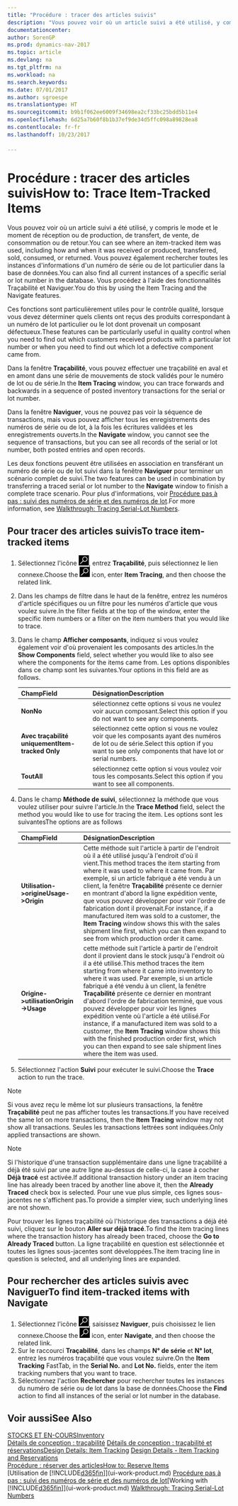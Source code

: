 ```yaml
---
title: "Procédure : tracer des articles suivis"
description: "Vous pouvez voir où un article suivi a été utilisé, y compris le mode et le moment de réception ou de production, de transfert, de vente, de consommation ou de retour. Vous pouvez également rechercher toutes les instances d'informations d'un numéro de série ou de lot particulier dans la base de données. Vous procédez à l'aide des fonctionnalités Traçabilité et Naviguer."
documentationcenter: 
author: SorenGP
ms.prod: dynamics-nav-2017
ms.topic: article
ms.devlang: na
ms.tgt_pltfrm: na
ms.workload: na
ms.search.keywords: 
ms.date: 07/01/2017
ms.author: sgroespe
ms.translationtype: HT
ms.sourcegitcommit: b9b1f062ee6009f34698ea2cf33bc25bdd5b11e4
ms.openlocfilehash: 6d25a7b60f8b1b37ef9de34d5ffc098a89828ea8
ms.contentlocale: fr-fr
ms.lasthandoff: 10/23/2017

---
```

# <a name="how-to-trace-item-tracked-items"></a><span data-ttu-id="cf6d6-105">Procédure : tracer des articles suivis</span><span class="sxs-lookup"><span data-stu-id="cf6d6-105">How to: Trace Item-Tracked Items</span></span>
<span data-ttu-id="cf6d6-106">Vous pouvez voir où un article suivi a été utilisé, y compris le mode et le moment de réception ou de production, de transfert, de vente, de consommation ou de retour.</span><span class="sxs-lookup"><span data-stu-id="cf6d6-106">You can see where an item-tracked item was used, including how and when it was received or produced, transferred, sold, consumed, or returned.</span></span> <span data-ttu-id="cf6d6-107">Vous pouvez également rechercher toutes les instances d'informations d'un numéro de série ou de lot particulier dans la base de données.</span><span class="sxs-lookup"><span data-stu-id="cf6d6-107">You can also find all current instances of a specific serial or lot number in the database.</span></span> <span data-ttu-id="cf6d6-108">Vous procédez à l'aide des fonctionnalités Traçabilité et Naviguer.</span><span class="sxs-lookup"><span data-stu-id="cf6d6-108">You do this by using the Item Tracing and the Navigate features.</span></span>  

 <span data-ttu-id="cf6d6-109">Ces fonctions sont particulièrement utiles pour le contrôle qualité, lorsque vous devez déterminer quels clients ont reçus des produits correspondant à un numéro de lot particulier ou le lot dont provenait un composant défectueux.</span><span class="sxs-lookup"><span data-stu-id="cf6d6-109">These features can be particularly useful in quality control when you need to find out which customers received products with a particular lot number or when you need to find out which lot a defective component came from.</span></span>  

 <span data-ttu-id="cf6d6-110">Dans la fenêtre **Traçabilité**, vous pouvez effectuer une traçabilité en aval et en amont dans une série de mouvements de stock validés pour le numéro de lot ou de série.</span><span class="sxs-lookup"><span data-stu-id="cf6d6-110">In the **Item Tracing** window, you can trace forwards and backwards in a sequence of posted inventory transactions for the serial or lot number.</span></span>  

 <span data-ttu-id="cf6d6-111">Dans la fenêtre **Naviguer**, vous ne pouvez pas voir la séquence de transactions, mais vous pouvez afficher tous les enregistrements des numéros de série ou de lot, à la fois les écritures validées et les enregistrements ouverts.</span><span class="sxs-lookup"><span data-stu-id="cf6d6-111">In the **Navigate** window, you cannot see the sequence of transactions, but you can see all records of the serial or lot number, both posted entries and open records.</span></span>  

 <span data-ttu-id="cf6d6-112">Les deux fonctions peuvent être utilisées en association en transférant un numéro de série ou de lot suivi dans la fenêtre **Naviguer** pour terminer un scénario complet de suivi.</span><span class="sxs-lookup"><span data-stu-id="cf6d6-112">The two features can be used in combination by transferring a traced serial or lot number to the **Navigate** window to finish a complete trace scenario.</span></span> <span data-ttu-id="cf6d6-113">Pour plus d'informations, voir [Procédure pas à pas : suivi des numéros de série et des numéros de lot](walkthrough-tracing-serial-lot-numbers.md).</span><span class="sxs-lookup"><span data-stu-id="cf6d6-113">For more information, see [Walkthrough: Tracing Serial-Lot Numbers](walkthrough-tracing-serial-lot-numbers.md).</span></span>  

## <a name="to-trace-item-tracked-items"></a><span data-ttu-id="cf6d6-114">Pour tracer des articles suivis</span><span class="sxs-lookup"><span data-stu-id="cf6d6-114">To trace item-tracked items</span></span>  

1.  <span data-ttu-id="cf6d6-115">Sélectionnez l'icône ![Page ou état pour la recherche](media/ui-search/search_small.png "Page ou état pour la recherche"), entrez **Traçabilité**, puis sélectionnez le lien connexe.</span><span class="sxs-lookup"><span data-stu-id="cf6d6-115">Choose the ![Search for Page or Report](media/ui-search/search_small.png "Search for Page or Report icon") icon, enter **Item Tracing**, and then choose the related link.</span></span>  
2.  <span data-ttu-id="cf6d6-116">Dans les champs de filtre dans le haut de la fenêtre, entrez les numéros d'article spécifiques ou un filtre pour les numéros d'article que vous voulez suivre.</span><span class="sxs-lookup"><span data-stu-id="cf6d6-116">In the filter fields at the top of the window, enter the specific item numbers or a filter on the item numbers that you would like to trace.</span></span>  
3.  <span data-ttu-id="cf6d6-117">Dans le champ **Afficher composants**, indiquez si vous voulez également voir d'où provenaient les composants des articles.</span><span class="sxs-lookup"><span data-stu-id="cf6d6-117">In the **Show Components** field, select whether you would like to also see where the components for the items came from.</span></span> <span data-ttu-id="cf6d6-118">Les options disponibles dans ce champ sont les suivantes.</span><span class="sxs-lookup"><span data-stu-id="cf6d6-118">Your options in this field are as follows.</span></span>  

    |<span data-ttu-id="cf6d6-119">Champ</span><span class="sxs-lookup"><span data-stu-id="cf6d6-119">Field</span></span>|<span data-ttu-id="cf6d6-120">Désignation</span><span class="sxs-lookup"><span data-stu-id="cf6d6-120">Description</span></span>|  
    |----------------------------------|---------------------------------------|  
    |<span data-ttu-id="cf6d6-121">**Non**</span><span class="sxs-lookup"><span data-stu-id="cf6d6-121">**No**</span></span>|<span data-ttu-id="cf6d6-122">sélectionnez cette options si vous ne voulez voir aucun composant.</span><span class="sxs-lookup"><span data-stu-id="cf6d6-122">Select this option if you do not want to see any components.</span></span>|  
    |<span data-ttu-id="cf6d6-123">**Avec traçabilité uniquement**</span><span class="sxs-lookup"><span data-stu-id="cf6d6-123">**Item-tracked Only**</span></span>|<span data-ttu-id="cf6d6-124">sélectionnez cette option si vous ne voulez voir que les composants ayant des numéros de lot ou de série.</span><span class="sxs-lookup"><span data-stu-id="cf6d6-124">Select this option if you want to see only components that have lot or serial numbers.</span></span>|  
    |<span data-ttu-id="cf6d6-125">**Tout**</span><span class="sxs-lookup"><span data-stu-id="cf6d6-125">**All**</span></span>|<span data-ttu-id="cf6d6-126">sélectionnez cette option si vous voulez voir tous les composants.</span><span class="sxs-lookup"><span data-stu-id="cf6d6-126">Select this option if you want to see all components.</span></span>|  

4.  <span data-ttu-id="cf6d6-127">Dans le champ **Méthode de suivi**, sélectionnez la méthode que vous voulez utiliser pour suivre l'article.</span><span class="sxs-lookup"><span data-stu-id="cf6d6-127">In the **Trace Method** field, select the method you would like to use for tracing the item.</span></span> <span data-ttu-id="cf6d6-128">Les options sont les suivantes</span><span class="sxs-lookup"><span data-stu-id="cf6d6-128">The options are as follows</span></span>  

    |<span data-ttu-id="cf6d6-129">Champ</span><span class="sxs-lookup"><span data-stu-id="cf6d6-129">Field</span></span>|<span data-ttu-id="cf6d6-130">Désignation</span><span class="sxs-lookup"><span data-stu-id="cf6d6-130">Description</span></span>|  
    |----------------------------------|---------------------------------------|  
    |<span data-ttu-id="cf6d6-131">**Utilisation->origine**</span><span class="sxs-lookup"><span data-stu-id="cf6d6-131">**Usage->Origin**</span></span>|<span data-ttu-id="cf6d6-132">Cette méthode suit l'article à partir de l'endroit où il a été utilisé jusqu'à l'endroit d'où il vient.</span><span class="sxs-lookup"><span data-stu-id="cf6d6-132">This method traces the item starting from where it was used to where it came from.</span></span> <span data-ttu-id="cf6d6-133">Par exemple, si un article fabriqué a été vendu à un client, la fenêtre **Traçabilité** présente ce dernier en montrant d'abord la ligne expédition vente, que vous pouvez développer pour voir l'ordre de fabrication dont il provenait.</span><span class="sxs-lookup"><span data-stu-id="cf6d6-133">For instance, if a manufactured item was sold to a customer, the **Item Tracing** window shows this with the sales shipment line first, which you can then expand to see from which production order it came.</span></span>|  
    |<span data-ttu-id="cf6d6-134">**Origine->utilisation**</span><span class="sxs-lookup"><span data-stu-id="cf6d6-134">**Origin->Usage**</span></span>|<span data-ttu-id="cf6d6-135">cette méthode suit l'article à partir de l'endroit dont il provient dans le stock jusqu'à l'endroit où il a été utilisé.</span><span class="sxs-lookup"><span data-stu-id="cf6d6-135">This method traces the item starting from where it came into inventory to where it was used.</span></span> <span data-ttu-id="cf6d6-136">Par exemple, si un article fabriqué a été vendu à un client, la fenêtre **Traçabilité** présente ce dernier en montrant d'abord l'ordre de fabrication terminé, que vous pouvez développer pour voir les lignes expédition vente où l'article a été utilisé.</span><span class="sxs-lookup"><span data-stu-id="cf6d6-136">For instance, if a manufactured item was sold to a customer, the **Item Tracing** window shows this with the finished production order first, which you can then expand to see sale shipment lines where the item was used.</span></span>|  

5.  <span data-ttu-id="cf6d6-137">Sélectionnez l'action **Suivi** pour exécuter le suivi.</span><span class="sxs-lookup"><span data-stu-id="cf6d6-137">Choose the **Trace** action to run the trace.</span></span>  

> [!NOTE]  
>  <span data-ttu-id="cf6d6-138">Si vous avez reçu le même lot sur plusieurs transactions, la fenêtre **Traçabilité** peut ne pas afficher toutes les transactions.</span><span class="sxs-lookup"><span data-stu-id="cf6d6-138">If you have received the same lot on more transactions, then the **Item Tracing** window may not show all transactions.</span></span> <span data-ttu-id="cf6d6-139">Seules les transactions lettrées sont indiquées.</span><span class="sxs-lookup"><span data-stu-id="cf6d6-139">Only applied transactions are shown.</span></span>  

> [!NOTE]  
>  <span data-ttu-id="cf6d6-140">Si l'historique d'une transaction supplémentaire dans une ligne traçabilité a déjà été suivi par une autre ligne au-dessus de celle-ci, la case à cocher **Déjà tracé** est activée.</span><span class="sxs-lookup"><span data-stu-id="cf6d6-140">If additional transaction history under an item tracing line has already been traced by another line above it, then the **Already Traced** check box is selected.</span></span> <span data-ttu-id="cf6d6-141">Pour une vue plus simple, ces lignes sous-jacentes ne s'affichent pas.</span><span class="sxs-lookup"><span data-stu-id="cf6d6-141">To provide a simpler view, such underlying lines are not shown.</span></span>  
>   
>  <span data-ttu-id="cf6d6-142">Pour trouver les lignes traçabilité où l'historique des transactions a déjà été suivi, cliquez sur le bouton **Aller sur déjà tracé**.</span><span class="sxs-lookup"><span data-stu-id="cf6d6-142">To find the item tracing lines where the transaction history has already been traced, choose the **Go to Already Traced** button.</span></span> <span data-ttu-id="cf6d6-143">La ligne traçabilité en question est sélectionnée et toutes les lignes sous-jacentes sont développées.</span><span class="sxs-lookup"><span data-stu-id="cf6d6-143">The item tracing line in question is selected, and all underlying lines are expanded.</span></span>  

## <a name="to-find-item-tracked-items-with-navigate"></a><span data-ttu-id="cf6d6-144">Pour rechercher des articles suivis avec Naviguer</span><span class="sxs-lookup"><span data-stu-id="cf6d6-144">To find item-tracked items with Navigate</span></span>  

1.  <span data-ttu-id="cf6d6-145">Sélectionnez l'icône ![Page ou état pour la recherche](media/ui-search/search_small.png "Page ou état pour la recherche"), saisissez **Naviguer**, puis choisissez le lien connexe.</span><span class="sxs-lookup"><span data-stu-id="cf6d6-145">Choose the ![Search for Page or Report](media/ui-search/search_small.png "Search for Page or Report icon") icon, enter **Navigate**, and then choose the related link.</span></span>  
2.  <span data-ttu-id="cf6d6-146">Sur le raccourci **Traçabilité**, dans les champs **N° de série** et **N° lot**, entrez les numéros traçabilité que vous voulez suivre.</span><span class="sxs-lookup"><span data-stu-id="cf6d6-146">On the **Item Tracking** FastTab, in the **Serial No.** and **Lot No.** fields, enter the item tracking numbers that you want to trace.</span></span>  
3.  <span data-ttu-id="cf6d6-147">Sélectionnez l'action **Rechercher** pour rechercher toutes les instances du numéro de série ou de lot dans la base de données.</span><span class="sxs-lookup"><span data-stu-id="cf6d6-147">Choose the **Find** action to find all instances of the serial or lot number in the database.</span></span>  

## <a name="see-also"></a><span data-ttu-id="cf6d6-148">Voir aussi</span><span class="sxs-lookup"><span data-stu-id="cf6d6-148">See Also</span></span>  
[<span data-ttu-id="cf6d6-149">STOCKS ET EN-COURS</span><span class="sxs-lookup"><span data-stu-id="cf6d6-149">Inventory</span></span>](inventory-manage-inventory.md)  
<span data-ttu-id="cf6d6-150">[Détails de conception : traçabilité](design-details-item-tracking.md)
[Détails de conception : traçabilité et réservations](design-details-item-tracking-and-reservations.md)</span><span class="sxs-lookup"><span data-stu-id="cf6d6-150">[Design Details: Item Tracking](design-details-item-tracking.md)
[Design Details - Item Tracking and Reservations](design-details-item-tracking-and-reservations.md)</span></span>  
[<span data-ttu-id="cf6d6-151">Procédure : réserver des articles</span><span class="sxs-lookup"><span data-stu-id="cf6d6-151">How to: Reserve Items</span></span>](inventory-how-to-reserve-items.md)  
<span data-ttu-id="cf6d6-152">[Utilisation de [!INCLUDE[d365fin](includes/d365fin_md.md)]](ui-work-product.md)
[Procédure pas à pas : suivi des numéros de série et des numéros de lot](walkthrough-tracing-serial-lot-numbers.md)</span><span class="sxs-lookup"><span data-stu-id="cf6d6-152">[Working with [!INCLUDE[d365fin](includes/d365fin_md.md)]](ui-work-product.md)
[Walkthrough: Tracing Serial-Lot Numbers](walkthrough-tracing-serial-lot-numbers.md)</span></span>

